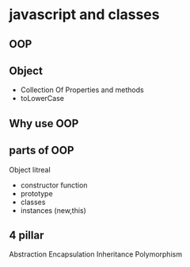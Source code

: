 # javascript and classes
## OOP

## Object
- Collection Of Properties and methods
- toLowerCase


## Why use OOP

## parts of OOP
Object litreal


- constructor function
- prototype
- classes
- instances (new,this)


## 4 pillar
Abstraction
Encapsulation
Inheritance
Polymorphism